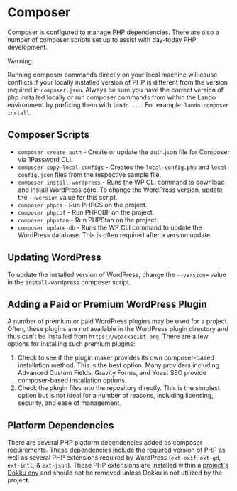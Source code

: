 # Composer

Composer is configured to manage PHP dependencies. There are also a number of composer scripts set up to assist with
day-today PHP development.

> [!WARNING]
> Running composer commands directly on your local machine will cause conflicts if your locally installed version of
> PHP is different from the version required in `composer.json`. Always be sure you have the correct version of php
> installed locally or run composer commands from within the Lando environment by prefixing them with `lando ...`.
> For example: `lando composer install`.

## Composer Scripts

* `composer create-auth` - Create or update the auth.json file for Composer via 1Password CLI.
* `composer copy-local-configs` - Creates the `local-config.php` and `local-config.json` files from the respective
  sample file.
* `composer install-wordpress` - Runs the WP CLI command to download and install WordPress core. To change the WordPress
  version, update the `--version` value for this script.
* `composer phpcs` - Run PHPCS on the project.
* `composer phpcbf` - Run PHPCBF on the project.
* `composer phpstan` - Run PHPStan on the project.
* `composer update-db` - Runs the WP CLI command to update the WordPress database. This is often required after a version update.

## Updating WordPress

To update the installed version of WordPress, change the `--version=` value in the `install-wordpress` composer script.

## Adding a Paid or Premium WordPress Plugin

A number of premium or paid WordPress plugins may be used for a project. Often, these plugins are not available in the
WordPress plugin directory and thus can't be installed from `https://wpackagist.org`. There are a few options for
installing such premium plugins:

1. Check to see if the plugin maker provides its own composer-based installation method. This is the best option.
Many providers including Advanced Custom Fields, Gravity Forms, and Yoast SEO provide composer-based installation
options.
1. Check the plugin files into the repository directly. This is the simplest option but is not ideal for a number of
reasons, including licensing, security, and ease of management.

## Platform Dependencies

There are several PHP platform dependencies added as composer requirements. These dependencies include the required
version of PHP as well as several PHP extensions required by WordPress (`ext-exif`, `ext-gd`, `ext-intl`, & `ext-json`).
These PHP extensions are installed within a [project's Dokku env](actions.md#dokku-deployment-workflows) and should not 
be removed unless Dokku is not utilized by the project.
